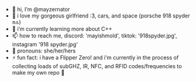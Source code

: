 - 👋 hi, I’m @mayzernator
- 👀 i love my gorgeous girlfriend :3, cars, and space (porsche 918 spyder 🔛🔝) 
- 🌱 i’m currently learning more about C++
- 📫 how to reach me, discord: 'mayishmold', tiktok: '918spyder.jpg', instagram '918 spyder.jpg'
- 💖 pronouns: she/her/hers
- ⚡ fun fact: i have a Flipper Zero! and i'm currently in the process of collecting loads of subGHZ, IR, NFC, and RFID codes/frequencies to make my own repo 🫶

<!---
mayzernator/mayzernator is a ✨ special ✨ repository because its `README.md` (this file) appears on your GitHub profile.
You can click the Preview link to take a look at your changes.
--->
